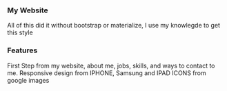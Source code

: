 ### My Website
All of this did it without bootstrap or materialize, I use my knowlegde to get this style
### Features
First Step from my website, about me, jobs, skills, and ways to contact to me.
Responsive design from IPHONE, Samsung and IPAD
ICONS from google images
